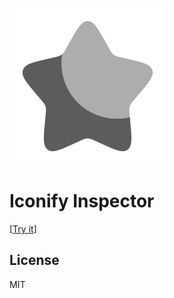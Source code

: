 ![](./apps/playground/public/favicon.svg)

# Iconify Inspector

[[Try it](https://icons.ayaka.io)]

## License

MIT
